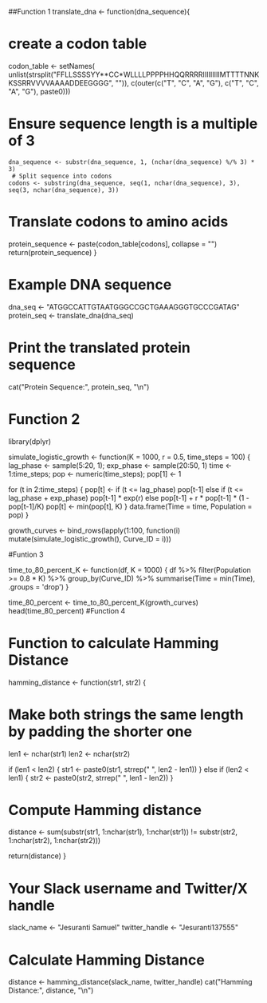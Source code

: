 ##Function 1 
translate_dna <- function(dna_sequence){
# create a codon table  
  codon_table <- setNames(
    unlist(strsplit("FFLLSSSSYY**CC*WLLLLPPPPHHQQRRRRIIIIIIIIIMTTTTNNKKSSRRVVVVAAAADDEEGGGG", "")),
    c(outer(c("T", "C", "A", "G"), c("T", "C", "A", "G"), paste0)))
# Ensure sequence length is a multiple of 3
    dna_sequence <- substr(dna_sequence, 1, (nchar(dna_sequence) %/% 3) * 3)
     # Split sequence into codons
    codons <- substring(dna_sequence, seq(1, nchar(dna_sequence), 3), seq(3, nchar(dna_sequence), 3))
   # Translate codons to amino acids
  protein_sequence <- paste(codon_table[codons], collapse = "")
 return(protein_sequence) }

 # Example DNA sequence
dna_seq <- "ATGGCCATTGTAATGGGCCGCTGAAAGGGTGCCCGATAG"
protein_seq <- translate_dna(dna_seq)

# Print the translated protein sequence
cat("Protein Sequence:", protein_seq, "\n")
#  Function 2
  library(dplyr)

simulate_logistic_growth <- function(K = 1000, r = 0.5, time_steps = 100) {
  lag_phase <- sample(5:20, 1); exp_phase <- sample(20:50, 1)
  time <- 1:time_steps; pop <- numeric(time_steps); pop[1] <- 1
  
  for (t in 2:time_steps) {
    pop[t] <- if (t <= lag_phase) pop[t-1] else if (t <= lag_phase + exp_phase) 
      pop[t-1] * exp(r) else pop[t-1] + r * pop[t-1] * (1 - pop[t-1]/K)
    pop[t] <- min(pop[t], K)
  }
  data.frame(Time = time, Population = pop)
}

growth_curves <- bind_rows(lapply(1:100, function(i) mutate(simulate_logistic_growth(), Curve_ID = i)))

#Funtion 3

time_to_80_percent_K <- function(df, K = 1000) {
  df %>% filter(Population >= 0.8 * K) %>% group_by(Curve_ID) %>% summarise(Time = min(Time), .groups = 'drop')
}

time_80_percent <- time_to_80_percent_K(growth_curves)
head(time_80_percent)
#Function 4
# Function to calculate Hamming Distance
hamming_distance <- function(str1, str2) {
  # Make both strings the same length by padding the shorter one
  len1 <- nchar(str1)
  len2 <- nchar(str2)
  
  if (len1 < len2) {
    str1 <- paste0(str1, strrep(" ", len2 - len1))
  } else if (len2 < len1) {
    str2 <- paste0(str2, strrep(" ", len1 - len2))
  }
  
  # Compute Hamming distance
  distance <- sum(substr(str1, 1:nchar(str1), 1:nchar(str1)) != 
                  substr(str2, 1:nchar(str2), 1:nchar(str2)))
  
  return(distance)
}

# Your Slack username and Twitter/X handle
slack_name <- "Jesuranti Samuel"
twitter_handle <- "Jesuranti137555"

# Calculate Hamming Distance
distance <- hamming_distance(slack_name, twitter_handle)
cat("Hamming Distance:", distance, "\n")
